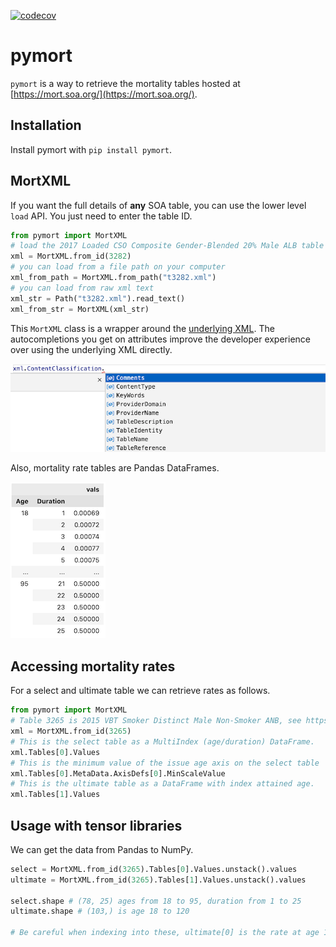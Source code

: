 [![codecov](https://codecov.io/gh/actuarialopensource/pymort/branch/main/graph/badge.svg?token=4FXINYA2F8)](https://codecov.io/gh/actuarialopensource/pymort)

# pymort

`pymort` is a way to retrieve the mortality tables hosted at [https://mort.soa.org/](https://mort.soa.org/).

## Installation

Install pymort with `pip install pymort`.

## MortXML

If you want the full details of **any** SOA table, you can use the lower level `load` API. You just need to enter the table ID.

```py
from pymort import MortXML
# load the 2017 Loaded CSO Composite Gender-Blended 20% Male ALB table (tableId = 3282)
xml = MortXML.from_id(3282)
# you can load from a file path on your computer
xml_from_path = MortXML.from_path("t3282.xml")
# you can load from raw xml text
xml_str = Path("t3282.xml").read_text()
xml_from_str = MortXML(xml_str)
```

This `MortXML` class is a wrapper around the [underlying XML](https://mort.soa.org/About.aspx). The autocompletions you get on attributes improve the developer experience over using the underlying XML directly.

![autocompletions](./assets/auto.png)

Also, mortality rate tables are Pandas DataFrames.

![rate table as a dataframe](./assets/rate-table.png)


## Accessing mortality rates

For a select and ultimate table we can retrieve rates as follows.

```py
from pymort import MortXML
# Table 3265 is 2015 VBT Smoker Distinct Male Non-Smoker ANB, see https://mort.soa.org/ 
xml = MortXML.from_id(3265)
# This is the select table as a MultiIndex (age/duration) DataFrame.
xml.Tables[0].Values
# This is the minimum value of the issue age axis on the select table
xml.Tables[0].MetaData.AxisDefs[0].MinScaleValue
# This is the ultimate table as a DataFrame with index attained age.
xml.Tables[1].Values
```

## Usage with tensor libraries

We can get the data from Pandas to NumPy.

```py
select = MortXML.from_id(3265).Tables[0].Values.unstack().values
ultimate = MortXML.from_id(3265).Tables[1].Values.unstack().values

select.shape # (78, 25) ages from 18 to 95, duration from 1 to 25
ultimate.shape # (103,) is age 18 to 120

# Be careful when indexing into these, ultimate[0] is the rate at age 18!
```

